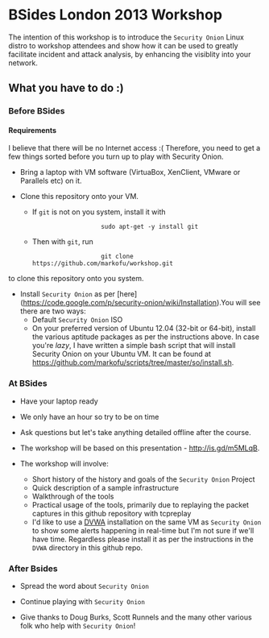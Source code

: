 # BSides London 2013 Workshop

The intention of this workshop is to introduce the ``Security Onion`` Linux distro to workshop attendees and show how it can be used to greatly facilitate incident and attack analysis, by enhancing the visiblity into your network.

## What you have to do :)

### Before BSides

#### Requirements

I believe that there will be no Internet access :( Therefore, you need to get a few things sorted before you turn up to play with Security Onion.

- Bring a laptop with VM software (VirtuaBox, XenClient, VMware or Parallels etc) on it.

- Clone this repository onto your VM.
  * If `git` is not on you system, install it with

                           sudo apt-get -y install git
  * Then with `git`, run

                           git clone https://github.com/markofu/workshop.git

to clone this repository onto you system.

- Install `Security Onion` as per [here] (https://code.google.com/p/security-onion/wiki/Installation).You will see there are two ways:
  * Default `Security Onion` ISO
  * On your preferred version of Ubuntu 12.04 (32-bit or 64-bit), install the various aptitude packages as per the instructions above. In case you're _lazy_, I have written a simple bash script that will install Security Onion on your Ubuntu VM. It can be found at https://github.com/markofu/scripts/tree/master/so/install.sh.

### At BSides

- Have your laptop ready

- We only have an hour so try to be on time

- Ask questions but let's take anything detailed offline after the course.

- The workshop will be based on this presentation - http://is.gd/m5MLqB.

- The workshop will involve:
  * Short history of the history and goals of the `Security Onion` Project
  * Quick description of a sample infrastructure
  * Walkthrough of the tools
  * Practical usage of the tools, primarily due to replaying the packet captures in this github repository with tcpreplay
  * I'd like to use a [DVWA](https://code.google.com/p/dvwa/) installation on the same VM as `Security Onion` to show some alerts happening in real-time but I'm not sure if we'll have time. Regardless please install it as per the instructions in the `DVWA` directory in this github repo.

### After Bsides

- Spread the word about `Security Onion`

- Continue playing with `Security Onion`

- Give thanks to Doug Burks, Scott Runnels and the many other various folk who help with `Security Onion`!

